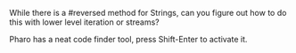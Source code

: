 While there is a #reversed method for Strings, can you figure out how to do this with lower level iteration or streams? Pharo has a neat code finder tool, press Shift-Enter  to activate it.